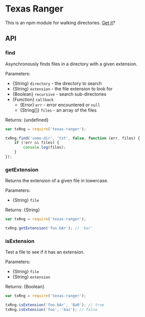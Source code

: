 # Texas Ranger

This is an npm module for walking directories.  [Get it](http://upload.wikimedia.org/wikipedia/en/4/4b/WalkerTitle.jpg)?

## API

### find

Asynchronously finds files in a directory with a given extension.

Parameters:

* {String} `directory` - the directory to search
* {String} `extension` - the file extension to look for
* {Boolean} `recursive` - search sub-directories
* {Function} `callback`
    * {Error} `err` - error encountered or `null`
    * {String[]} `files` - an array of the files

Returns: {undefined}

```javascript
var txRng = require('texas-ranger');

txRng.find('some-dir', 'txt', false, function (err, files) {
    if (!err && files) {
        console.log(files);
    }
});
```

### getExtension

Returns the extension of a given file in lowercase.

Parameters:

* {String} `file`

Returns: {String}

```javascript
var txRng = require('texas-ranger');

txRng.getExtension('foo.bAr'); // 'bar'
```

### isExtension

Test a file to see if it has an extension.

Parameters:

* {String} `file`
* {String} `extension`

Returns: {Boolean}

```javascript
var txRng = require('texas-ranger');

txRng.isExtension('foo.bAr', 'BaR'); // true
txRng.isExtension('foo', 'baz'); // false
```